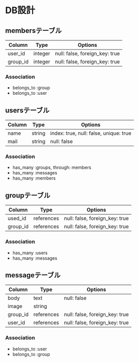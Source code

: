 # DB設計

## membersテーブル

|Column|Type|Options|
|------|----|-------|
|user_id|integer|null: false, foreign_key: true|
|group_id|integer|null: false, foreign_key: true|

### Association
- belongs_to :group
- belongs_to :user


## usersテーブル

|Column|Type|Options|
|------|----|-------|
|name|string|index: true, null: false, unique: true|
|mail|string|null: false|

### Association
- has_many :groups, through: members
- has_many :messages
- has_many :members


## groupテーブル

|Column|Type|Options|
|------|----|-------|
|used_id|references|null: false, foreign_key: true|
|group_id|references|null: false, foreign_key: true|

### Association
- has_many :users
- has_many :messages

## messageテーブル

|Column|Type|Options|
|------|----|-------|
|body|text|null: false|
|image|string|
|group_id|references|null: false, foreign_key: true|
|user_id|references|null: false, foreign_key: true|

### Association
- belongs_to :user
- belongs_to :group
